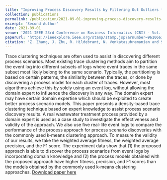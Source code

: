 ```yaml
---
title: "Improving Process Discovery Results by Filtering Out Outliers from Event Logs with Hidden Markov Models"
collection: publications
permalink: /publication/2021-09-01-improving-process-discovery-results-by-filtering-out-outliers-from-event-logs-with-hidden-markov-models
excerpt: 'Second Author'
date: 2021-09-01
venue: '2021 IEEE 23rd Conference on Business Informatics (CBI) - Vol. 1'
paperurl: 'https://ieeexplore.ieee.org/stamp/stamp.jsp?arnumber=9610661'
citation: 'Z. Zhang, J. Zhu, R. Hildebrant, N. Venkatasubramanian and S. Ren, "Using Domain Knowledge to Assist Process Scenario Discoveries," 2022 IEEE 46th Annual Computers, Software, and Applications Conference (COMPSAC), 2022, pp. 280-288, doi: 10.1109/COMPSAC54236.2022.00047.'
---
```

Trace clustering techniques are often used to assist in discovering different process scenarios. Most existing trace clustering methods aim to partition the event log into different subsets of logs where event traces in the same subset most likely belong to the same scenario. Typically, the partitioning is based on certain patterns, the similarity between the traces, or done by discovering a process model for each cluster of traces. However, most algorithms achieve this by solely using an event log, without allowing the domain expert to influence the discovery in any way. The domain expert may have certain domain expertise which should be exploited to create better process scenario models. This paper presents a density-based trace clustering technique based on expert knowledge to assist process scenario discovery results. A real wastewater treatment process provided by a domain expert is used as a case study to investigate the effectiveness and validity of the approach. We also use five real-life event logs to compare the performance of the process approach for process scenario discoveries with the commonly used k-means clustering approach. To measure the validity of our results, we take the weighted average fitness, the weighted average precision, and the F1 score. The experiment data show that (1) the proposed approach is able to discover the process scenarios from event logs by incorporating domain knowledge and (2) the process models obtained with the proposed approach have higher fitness, precision, and F1 scores than the models obtained by the commonly used k-means clustering approaches.
[Download paper here](https://ieeexplore.ieee.org/stamp/stamp.jsp?tp=&arnumber=9842728)
